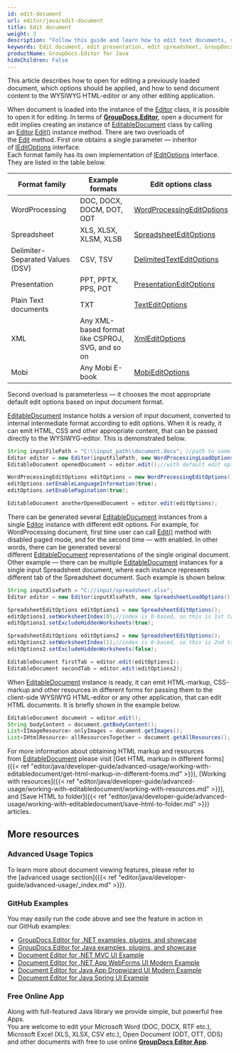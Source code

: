 ```yaml
---
id: edit-document
url: editor/java/edit-document
title: Edit document
weight: 3
description: "Follow this guide and learn how to edit text documents, spreadsheets and presentations using GroupDocs.Editor for Java API features."
keywords: Edit document, edit presentation, edit spreadsheet, GroupDocs.Editor
productName: GroupDocs.Editor for Java
hideChildren: False
---
```

This article describes how to open for editing a previously loaded document, which options should be applied, and how to send document content to the WYSIWYG HTML-editor or any other editing application.

When document is loaded into the instance of the [Editor](https://apireference.groupdocs.com/editor/java/com.groupdocs.editor/editor) class, it is possible to open it for editing. In terms of [**GroupDocs.Editor**](https://products.groupdocs.com/editor/net), open a document for edit implies creating an instance of [EditableDocument](https://apireference.groupdocs.com/editor/java/com.groupdocs.editor/editabledocument) class by calling an [Editor](https://apireference.groupdocs.com/editor/java/com.groupdocs.editor/editor).[Edit()](https://apireference.groupdocs.com/editor/java/com.groupdocs.editor/editor/methods/edit) instance method. There are two overloads of the [Edit](https://apireference.groupdocs.com/editor/java/com.groupdocs.editor/editor/methods/edit) method. First one obtains a single parameter — inheritor of [IEditOptions](https://apireference.groupdocs.com/editor/java/com.groupdocs.editor.options/ieditoptions) interface.  
Each format family has its own implementation of [IEditOptions](https://apireference.groupdocs.com/editor/java/com.groupdocs.editor.options/ieditoptions) interface. They are listed in the table below.

| Format family | Example formats | Edit options class |
| --- | --- | --- |
| WordProcessing | DOC, DOCX, DOCM, DOT, ODT | [WordProcessingEditOptions](https://apireference.groupdocs.com/editor/java/com.groupdocs.editor.options/wordprocessingeditoptions) |
| Spreadsheet | XLS, XLSX, XLSM, XLSB | [SpreadsheetEditOptions](https://apireference.groupdocs.com/editor/java/com.groupdocs.editor.options/spreadsheeteditoptions) |
| Delimiter-Separated Values (DSV) | CSV, TSV | [DelimitedTextEditOptions](https://apireference.groupdocs.com/editor/java/com.groupdocs.editor.options/delimitedtexteditoptions) |
| Presentation | PPT, PPTX, PPS, POT | [PresentationEditOptions](https://apireference.groupdocs.com/editor/java/com.groupdocs.editor.options/presentationeditoptions) |
| Plain Text documents | TXT | [TextEditOptions](https://apireference.groupdocs.com/editor/java/com.groupdocs.editor.options/texteditoptions) |
| XML | Any XML-based format like CSPROJ, SVG, and so on | [XmlEditOptions](https://apireference.groupdocs.com/editor/java/com.groupdocs.editor.options/xmleditoptions) |
| Mobi | Any Mobi E-book | [MobiEditOptions](https://apireference.groupdocs.com/editor/java/groupdocs.editor.options/mobieditoptions) |

Second overload is parameterless — it chooses the most appropriate default edit options based on input document format.

[EditableDocument](https://apireference.groupdocs.com/editor/java/com.groupdocs.editor/editabledocument) instance holds a version of input document, converted to internal intermediate format according to edit options. When it is ready, it can emit HTML, CSS and other appropriate content, that can be passed directly to the WYSIWYG-editor. This is demonstrated below.

```java
String inputFilePath = "C:\\input_path\\document.docx"; //path to some document
Editor editor = new Editor(inputFilePath, new WordProcessingLoadOptions());
EditableDocument openedDocument = editor.edit();//with default edit options

WordProcessingEditOptions editOptions = new WordProcessingEditOptions();
editOptions.setEnableLanguageInformation(true);
editOptions.setEnablePagination(true);

EditableDocument anotherOpenedDocument = editor.edit(editOptions);
```

There can be generated several [EditableDocument](https://apireference.groupdocs.com/editor/java/com.groupdocs.editor/editabledocument) instances from a single [Editor](https://apireference.groupdocs.com/editor/java/com.groupdocs.editor/editor) instance with different edit options. For example, for WordProcessing document, first time user can call [Edit()](https://apireference.groupdocs.com/editor/java/com.groupdocs.editor/editor/methods/edit) method with disabled paged mode, and for the second time — with enabled. In other words, there can be generated several different [EditableDocument](https://apireference.groupdocs.com/editor/java/com.groupdocs.editor/editabledocument) representations of the single original document. Other example — there can be multiple [EditableDocument](https://apireference.groupdocs.com/editor/java/com.groupdocs.editor/editabledocument) instances for a single input Spreadsheet document, where each instance represents different tab of the Spreadsheet document. Such example is shown below.

```java
String inputXlsxPath = "C://input/spreadsheet.xlsx";
Editor editor = new Editor(inputXlsxPath, new SpreadsheetLoadOptions());

SpreadsheetEditOptions editOptions1 = new SpreadsheetEditOptions();
editOptions1.setWorksheetIndex(0);//index is 0-based, so this is 1st tab
editOptions1.setExcludeHiddenWorksheets(true);

SpreadsheetEditOptions editOptions2 = new SpreadsheetEditOptions();
editOptions2.setWorksheetIndex(1);//index is 0-based, so this is 2nd tab
editOptions2.setExcludeHiddenWorksheets(false);

EditableDocument firstTab = editor.edit(editOptions1);
EditableDocument secondTab = editor.edit(editOptions2);
```

When [EditableDocument](https://apireference.groupdocs.com/editor/java/com.groupdocs.editor/editabledocument) instance is ready, it can emit HTML-markup, CSS-markup and other resources in different forms for passing them to the client-side WYSIWYG HTML-editor or any other application, that can edit HTML documents. It is briefly shown in the example below.

```java
EditableDocument document = editor.edit();
String bodyContent = document.getBodyContent();
List<IImageResource> onlyImages = document.getImages();
List<IHtmlResource> allResourcesTogether = document.getAllResources();
```

For more information about obtaining HTML markup and resources from [EditableDocument](https://apireference.groupdocs.com/editor/java/com.groupdocs.editor/editabledocument) please visit [Get HTML markup in different forms]({{< ref "editor/java/developer-guide/advanced-usage/working-with-editabledocument/get-html-markup-in-different-forms.md" >}}), [Working with resources]({{< ref "editor/java/developer-guide/advanced-usage/working-with-editabledocument/working-with-resources.md" >}}), and [Save HTML to folder]({{< ref "editor/java/developer-guide/advanced-usage/working-with-editabledocument/save-html-to-folder.md" >}}) articles.

## More resources
### Advanced Usage Topics
To learn more about document viewing features, please refer to the [advanced usage section]({{< ref "editor/java/developer-guide/advanced-usage/_index.md" >}}).

### GitHub Examples
You may easily run the code above and see the feature in action in our GitHub examples:
*   [GroupDocs.Editor for .NET examples, plugins, and showcase](https://github.com/groupdocs-editor/GroupDocs.Editor-for-.NET)    
*   [GroupDocs.Editor for Java examples, plugins, and showcase](https://github.com/groupdocs-editor/GroupDocs.Editor-for-Java)    
*   [Document Editor for .NET MVC UI Example](https://github.com/groupdocs-editor/GroupDocs.Editor-for-.NET-MVC)    
*   [Document Editor for .NET App WebForms UI Modern Example](https://github.com/groupdocs-editor/GroupDocs.Editor-for-.NET-WebForms)    
*   [Document Editor for Java App Dropwizard UI Modern Example](https://github.com/groupdocs-editor/GroupDocs.Editor-for-Java-Dropwizard)    
*   [Document Editor for Java Spring UI Example](https://github.com/groupdocs-editor/GroupDocs.Editor-for-Java-Spring)    

### Free Online App
Along with full-featured Java library we provide simple, but powerful free Apps.  
You are welcome to edit your Microsoft Word (DOC, DOCX, RTF etc.), Microsoft Excel (XLS, XLSX, CSV etc.), Open Document (ODT, OTT, ODS) and other documents with free to use online **[GroupDocs Editor App](https://products.groupdocs.app/editor)**.
